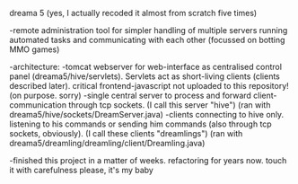 dreama 5 (yes, I actually recoded it almost from scratch five times)

-remote administration tool for simpler handling of multiple servers running automated tasks and communicating with each other (focussed on botting MMO games)

-architecture:
	-tomcat webserver for web-interface as centralised control panel (dreama5/hive/servlets). Servlets act as short-living clients (clients described later). critical frontend-javascript not uploaded to this repository! (on purpose. sorry)
	-single central server to process and forward client-communication through tcp sockets. (I call this server "hive") (ran with dreama5/hive/sockets/DreamServer.java)
	-clients connecting to hive only. listening to his commands or sending him commands (also through tcp sockets, obviously). (I call these clients "dreamlings") (ran with dreama5/dreamling/dreamling/client/Dreamling.java)

-finished this project in a matter of weeks. refactoring for years now. touch it with carefulness please, it's my baby